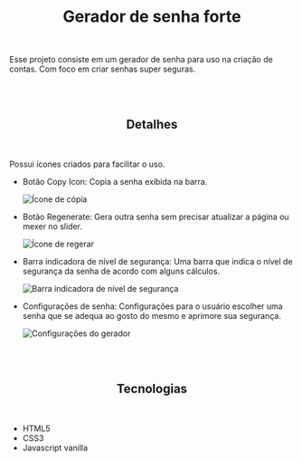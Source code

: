 <h1 align="center">Gerador de senha forte</h1>

<br>

<p>
    Esse projeto consiste em um gerador de senha para uso na criação de contas. Com foco em criar senhas super seguras.
</p>

<br><br>

<h2 align="center">Detalhes</h2>

<br>

<p>
    Possui ícones criados para facilitar o uso.
    <ul>
        <li>
            <p>Botão Copy Icon: Copia a senha exibida na barra.</p>
            <img src="https://github.com/Thyago-ES/password-generator/assets/143831711/f35551d7-3a76-4401-bc1e-1d9d1a6863d9" alt="Ícone de cópia">
        </li>
        <li>
            <p>Botão Regenerate: Gera outra senha sem precisar atualizar a página ou mexer no slider.</p>
            <img src="https://github.com/Thyago-ES/password-generator/assets/143831711/7fbb56d2-8410-437a-ad21-6fef0a2e5705" alt="Ícone de regerar">
        </li>
        <li>
            <p>Barra indicadora de nível de segurança: Uma barra que indica o nível de segurança da senha de acordo com alguns cálculos.</p>
            <img src="https://github.com/Thyago-ES/password-generator/assets/143831711/877a661c-1575-4068-b0cb-80deb5b3724f" alt="Barra indicadora de nível de segurança">
        </li>
        <li>
            <p>Configurações de senha: Configurações para o usuário escolher uma senha que se adequa ao gosto do mesmo e aprimore sua segurança.</p>
            <img src="https://github.com/Thyago-ES/password-generator/assets/143831711/5c2c024a-7b52-4cc5-96d0-d0b0a9e2cae9" alt="Configurações do gerador">
        </li>
    </ul> 
</p>

<br>
<br>

<h2 align="center">Tecnologias</h2>

<br>

<ul>
    <li>HTML5</li>
    <li>CSS3</li>
    <li>Javascript vanilla</li>
</ul>
